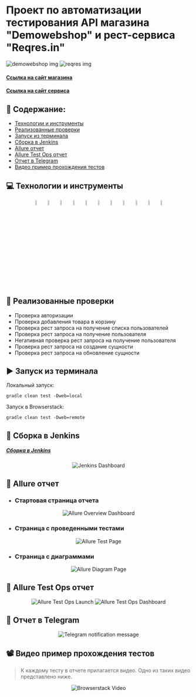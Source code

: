 # Проект по автоматизации тестирования API магазина "Demowebshop" и рест-сервиса "Reqres.in"
<img title="demowebshop img" src="images/demowebshop.png">
<img title="reqres img" src="images/reqresIn.png">

#### <a target="_blank" href="http://demowebshop.tricentis.com/">Ссылка на сайт магазина</a>
#### <a target="_blank" href="https://reqres.in/">Ссылка на сайт сервиса</a>


## :floppy_disk: Содержание:
- <a href="#computer-технологии-и-инструменты">Технологии и инструменты</a>
- <a href="#notebook_with_decorative_cover-реализованные-проверки">Реализованные проверки</a>
- <a href="#arrow_forward-запуск-из-терминала">Запуск из терминала</a>
- <a href="#electric_plug-сборка-в-Jenkins">Сборка в Jenkins</a>
- <a href="#open_book-allure-отчет">Allure отчет</a>
- <a href="#hammer-allure-test-ops-отчет">Allure Test Ops отчет</a>
- <a href="#robot-отчет-в-telegram">Отчет в Telegram</a>
- <a href="#film_projector-видео-пример-прохождения-тестов">Видео пример прохождения тестов</a>

## :computer: Технологии и инструменты
<p align="center">
<img width="6%" title="IntelliJ IDEA" src="images/logo/Intelij_IDEA.svg">
<img width="6%" title="Java" src="images/logo/Java.svg">
<img width="6%" title="Selenide" src="images/logo/Selenide.svg">
<img width="6%" title="Appium" src="images/logo/appium.svg">
<img width="6%" title="Selenoid" src="images/logo/Selenoid.svg">
<img width="6%" title="Allure Report" src="images/logo/Allure_Report.svg">
<img width="6%" title="Gradle" src="images/logo/Gradle.svg">
<img width="6%" title="JUnit5" src="images/logo/JUnit5.svg">
<img width="6%" title="GitHub" src="images/logo/GitHub.svg">
<img width="6%" title="Jenkins" src="images/logo/Jenkins.svg">
<img width="6%" title="Telegram" src="images/logo/Telegram.svg">
</p>

## :notebook_with_decorative_cover: Реализованные проверки
- Проверка авторизации
- Проверка добавления товара в корзину
- Проверка рест запроса на получение списка пользователей
- Проверка рест запроса на получение пользователя
- Негативная проверка рест запроса на получение пользователя
- Проверка рест запроса на создание сущности
- Проверка рест запроса на обновление сущности

## :arrow_forward: Запуск из терминала
Локальный запуск:
```
gradle clean test -Dweb=local
```
Запуск в Browserstack:
```
gradle clean test -Dweb=remote
```

## :electric_plug: Сборка в Jenkins
##### <a target="_blank" href="https://jenkins.autotests.cloud/view/C12-BochkarevAlexej/job/C12-BochkarevAlexej-lesson18/">Сборка в Jenkins</a>
<p align="center">
<img title="Jenkins Dashboard" src="images/jenkinsrest.png">
</p>  

## :open_book: Allure отчет
- ### Стартовая страница отчета
<p align="center">
<img title="Allure Overview Dashboard" src="images/allureOverview.png">
</p>

- ### Страница с проведенными тестами
<p align="center">
<img title="Allure Test Page" src="images/allureRestsuites.png">
</p>

- ### Страница с диаграммами
<p align="center">
<img title="Allure Diagram Page" src="images/allreRestgraphs.png">
</p>


## :hammer: Allure Test Ops отчет
<p align="center">
<img title="Allure Test Ops Launch" src="images/allureTestOpsLaunchRest.png">
<img title="Allure Test Ops Dashboard" src="images/allureTORest.png">
</p>

## :robot: Отчет в Telegram
<p align="center">
<img title="Telegram notification message" src="images/telegramrest.png">
</p>

## :film_projector: Видео пример прохождения тестов
> К каждому тесту в отчете прилагается видео. Одно из таких видео представлено ниже.
<p align="center">
  <img title="Browserstack Video" src="images/gif/shopVideo.gif">
</p>